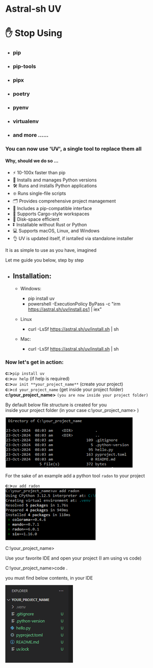 # Astral-sh UV

# ✋ Stop Using
-  ### pip
-   ### pip-tools 
-   ### pipx 
-   ### poetry 
-   ### pyenv 
-   ### virtualenv
-   ### and more ......

### You can now use 'UV', a single tool  to replace them all


#### Why, should we do so ... 

- ⚡️ 10-100x faster than pip
- 🐍 Installs and manages Python versions
- 🛠️ Runs and installs Python applications
- ❇️ Runs single-file scripts
- 🗂️ Provides comprehensive project management
- 🔩 Includes a pip-compatible interface
- 🏢 Supports Cargo-style workspaces
- 💾 Disk-space efficient
- ⏬ Installable without Rust or Python
- 💻 Supports macOS, Linux, and Windows
- 👌 UV is updated itself, if isntalled via standalone installer


It is as simple to use as you have, imagined

Let me guide you below, step by step

- Installation:
  -
  - Windows:
    - pip install uv
    - powershell -ExecutionPolicy ByPass -c "irm https://astral.sh/uv/install.ps1 | iex"

  - Linux
    - curl -LsSf https://astral.sh/uv/install.sh | sh
  - Mac:
    - curl -LsSf https://astral.sh/uv/install.sh | sh

### Now let's get in action:

**c:\>**`pip install uv`<br/>
**c:\>**`uv help` (if help is required)<br/>
**c:\>**`uv init **your_project_name**` (create your project)<br/>
**c:\>**`cd your_project_name` (get inside your project folder)<br/>
**c:\your_project_name>**  `(you are now inside your project folder)`<br/>

By default below file structure is created for you<br/>
inside your project folder (in your case c:\your_project_name> )<br/>

![folder contents](./folder_contents.PNG)

For the sake of an example add a python tool `radon` to your project

**c:\>**`uv add radon`<br/>
![addind tool](./add_tool.PNG)

C:\your_project_name>

Use your favorite IDE and open your project
(I am using vs code)

C:\your_project_name>code .

you must find below contents, in your IDE

![initial folder structure](./folder_structure.PNG)

